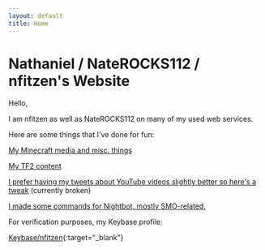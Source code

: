 ```yaml
---
layout: default
title: Home
---
```


# Nathaniel / NateROCKS112 / nfitzen's Website

Hello,

I am nfitzen as well as NateROCKS112 on many of my used web services.

Here are some things that I've done for fun:

[My Minecraft media and misc. things](/mc-content/)

[My TF2 content](/tf2-content)

[I prefer having my tweets about YouTube videos slightly better so here's a tweak](/like-tweet-generator/) (currently broken)

[I made some commands for Nightbot, mostly SMO-related.](/nightbot-custom-commands)

For verification purposes, my Keybase profile:

[Keybase/nfitzen](//keybase.io/nfitzen){:target="_blank"}
